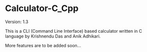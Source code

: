 # Calculator-C_Cpp
Version: 1.3

This is a CLI (Command Line Interface) based calculator written in C language by Krishnendu Das and Anik Adhikari.



More features are to be added soon...


